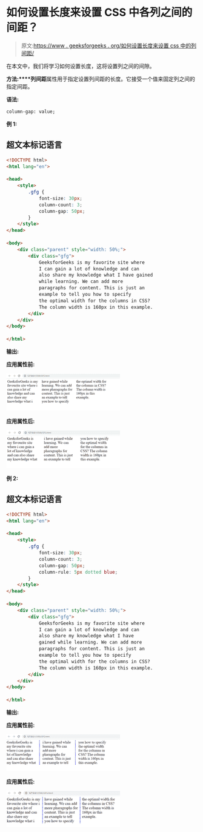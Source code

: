 # 如何设置长度来设置 CSS 中各列之间的间距？

> 原文:[https://www . geeksforgeeks . org/如何设置长度来设置 css 中的列间距/](https://www.geeksforgeeks.org/how-to-set-length-to-set-the-gap-between-the-columns-in-css/)

在本文中，我们将学习如何设置长度，这将设置列之间的间隙。

**方法:****列间距**属性用于指定设置列间距的长度。它接受一个值来固定列之间的指定间距。

**语法:**

```html
column-gap: value;
```

**例 1:**

## 超文本标记语言

```html
<!DOCTYPE html>
<html lang="en">

<head>
    <style>
        .gfg {
            font-size: 30px;
            column-count: 3;
            column-gap: 50px;
        }
    </style>
</head>

<body>
    <div class="parent" style="width: 50%;">
        <div class="gfg">
            GeeksforGeeks is my favorite site where
            I can gain a lot of knowledge and can
            also share my knowledge what I have gained
            while learning. We can add more
            paragraphs for content. This is just an
            example to tell you how to specify
            the optimal width for the columns in CSS?
            The column width is 160px in this example.
        </div>
    </div>
</body>

</html>
```

**输出:**

**应用属性前:**

![](img/06eacd35c026d09a7144743f52c27e85.png)

**应用属性后:**

![](img/d15f1d01d17586f82c10afa98e4c431e.png)

**例 2:**

## 超文本标记语言

```html
<!DOCTYPE html>
<html lang="en">

<head>
    <style>
        .gfg {
            font-size: 30px;
            column-count: 3;
            column-gap: 50px;
            column-rule: 5px dotted blue;
        }
    </style>
</head>

<body>
    <div class="parent" style="width: 50%;">
        <div class="gfg">
            GeeksforGeeks is my favorite site where
            I can gain a lot of knowledge and can
            also share my knowledge what I have
            gained while learning. We can add more
            paragraphs for content. This is just an
            example to tell you how to specify
            the optimal width for the columns in CSS?
            The column width is 160px in this example.
        </div>
    </div>
</body>

</html>
```

**输出:**

**应用属性前:**

![](img/cb7ba30ce1b6691adcf2333ad6267435.png)

**应用属性后:**

![](img/c5ffbed79365ca14b5a05ecce6646c96.png)